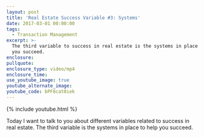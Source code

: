 ```yaml
---
layout: post
title: 'Real Estate Success Variable #3: Systems'
date: 2017-03-01 00:00:00
tags:
  - Transaction Management
excerpt: >-
  The third variable to success in real estate is the systems in place to help
  you succeed.
enclosure:
pullquote:
enclosure_type: video/mp4
enclosure_time:
use_youtube_image: true
youtube_alternate_image:
youtube_code: bPF8cat0iek
---
```


{% include youtube.html %}

Today I want to talk to you about different variables related to success in real estate. The third variable is the systems in place to help you succeed.